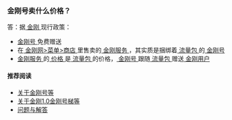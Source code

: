 ### 金刚号卖什么价格？
答：据[ 金刚 ](https://a2zitpro.github.io/web/金刚公司)现行政策：
- [ 金刚号 ](https://a2zitpro.github.io/web/金刚号)免费赠送
- 在[ 金刚网>菜单>商店 ](https://atozitpro.net/zh/shop/)里售卖的[ 金刚服务 ](https://a2zitpro.github.io/web/金刚服务)，其实质是捆绑着[ 流量包 ](https://a2zitpro.github.io/web/流量包)的[ 金刚号 ](https://a2zitpro.github.io/web/金刚号)
- [ 金刚服务 ](https://a2zitpro.github.io/web/金刚服务)的[ 价格 ](https://a2zitpro.github.io/web/)是[ 流量包 ](https://a2zitpro.github.io/web/流量包)的价格，[ 金刚号 ](https://a2zitpro.github.io/web/金刚号)跟随[ 流量包 ](https://a2zitpro.github.io/web/流量包)赠送[ 金刚用户 ](https://a2zitpro.github.io/web/金刚用户)

#### 推荐阅读

- [关于金刚号等](https://a2zitpro.github.io/web/列表-金刚号及相关问题)
- [关于金刚1.0金刚号梯等](https://a2zitpro.github.io/web/列表-关于金刚1.0配置金刚号型翻墙梯及相关问题)
- [问题与解答](https://a2zitpro.github.io/web/列表-问题与解答)
